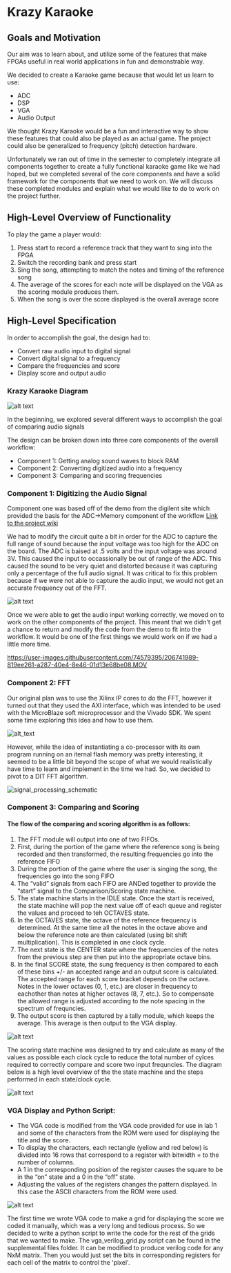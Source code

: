 # Krazy Karaoke

## Goals and Motivation
Our aim was to learn about, and utilize some of the features that make FPGAs useful in real world applications in fun and demonstrable way.

We decided to create a Karaoke game because that would let us learn to use:

- ADC
- DSP
- VGA
- Audio Output

We thought Krazy Karaoke would be a fun and interactive way to show these features that could also be played as an actual game. The project could also be generalized to frequency (pitch) detection hardware.

Unfortunately we ran out of time in the semester to completely integrate all components together to create a fully functional karaoke game like we had hoped, but we completed several of the core components and have a solid framework for the components that we need to work on. We will discuss these completed modules and explain what we would like to do to work on the project further.

## High-Level Overview of Functionality

To play the game a player would:

1. Press start to record a reference track that they want to sing into the FPGA
2. Switch the recording bank and press start
3. Sing the song, attempting to match the notes and timing of the reference song
4. The average of the scores for each note will be displayed on the VGA as the scoring module produces them.
5. When the song is over the score displayed is the overall average score

## High-Level Specification

In order to accomplish the goal, the design had to:
- Convert raw audio input to digital signal
- Convert digital signal to a frequency
- Compare the frequencies and score
- Display score and output audio

### Krazy Karaoke Diagram
![alt text](https://github.com/ianjchadwick/551_Project/blob/main/supplemental_files/schematics%20and%20diagrams/Final%20Krazy%20Karaoke%20High%20Level%20Diagram.jpeg?raw=true "Krazy Karaoke Diagram")

In the beginning, we explored several different ways to accomplish the goal of comparing audio signals

The design can be broken down into three core components of the overall workflow:
- Component 1: Getting analog sound waves to block RAM
- Component 2: Converting digitized audio into a frequency
- Component 3: Comparing and scoring frequencies

### Component 1: Digitizing the Audio Signal
Component one was based off of the demo from the digilent site which provided the basis for the ADC->Memory component of the workflow [Link to the project wiki](https://reference.digilentinc.com/learn/programmable-logic/tutorials/nexys-4-ddr-looper-demo/start)

We had to modify the circuit quite a bit in order for the ADC to capture the full range of sound because the input voltage was too high for the ADC on the board. The ADC is baised at .5 volts and the input voltage was around 3V. This caused the input to occassionally be out of range of the ADC. This caused the sound to be very quiet and distorted because it was capturing only a percentage of the full audio signal. It was critical to fix this problem because if we were not able to capture the audio input, we would not get an accurate frequency out of the FFT.

![alt text](https://github.com/ianjchadwick/551_Project/blob/main/supplemental_files/presentation%20pictures/circuit.jpg?raw=true "Circuit for ADC Input")

Once we were able to get the audio input working correctly, we moved on to work on the other components of the project. This meant that we didn't get a chance to return and modify the code from the demo to fit into the workflow. It would be one of the first things we would work on if we had a little more time.

https://user-images.githubusercontent.com/74579395/206741989-819ee261-a287-40e4-8e46-01d13e68be08.MOV


### Component 2: FFT

Our original plan was to use the Xilinx IP cores to do the FFT, however it turned out that they used the AXI interface, which was intended to be used with the MicroBlaze soft microprocessor and the Vivado SDK. We spent some time exploring this idea and how to use them.

![alt_text](https://github.com/ianjchadwick/551_Project/blob/main/supplemental_files/presentation%20pictures/microblaze_example.jpg?raw=true "MicroBlaze Example")

However, while the idea of instantiating a co-processor with its own program running on an iternal flash memory was pretty interesting, it seemed to be a little bit beyond the scope of what we would realistically have time to learn and implement in the time we had. So, we decided to pivot to a DIT FFT algorithm.

![signal_processing_schematic](https://user-images.githubusercontent.com/74579395/206741555-07f534fb-97be-422e-8a17-017766c82d49.JPG)

### Component 3: Comparing and Scoring

#### The flow of the comparing and scoring algorithm is as follows:
1. The FFT module will output into one of two FIFOs. 
2. First, during the portion of the game where the reference song is being recorded and  then transformed, the resulting frequencies go into the reference FIFO
3. During the portion of the game where the user is singing the song, the frequencies go into the song FIFO
4. The “valid” signals from each FIFO are ANDed together to provide the “start” signal to the Comparison/Scoring state machine.
5. The state machine starts in the IDLE state. Once the start is received, the state machine will pop the next value off of each queue and register the values and proceed to teh OCTAVES state.
6. In the OCTAVES state, the octave of the reference frequency is determined. At the same time all the notes in the octave above and below the reference note are then calculated (using bit shift multiplication). This is completed in one clock cycle.
7. The next state is the CENTER state where the frequencies of the notes from the previous step are then put into the appropriate octave bins.
8. In the final SCORE state, the sung frequency is then compared to each of these bins +/- an accepted range and an output score is calculated. The accepted range for each score bracket depends on the octave. Notes in the lower octaves (0, 1, etc.) are closer in frequency to eachother than notes at higher octaves (8, 7, etc.). So to compensate the allowed range is adjusted according to the note spacing in the spectrum of frequncies. 
9. The output score is then captured by a tally module, which keeps the average. This average is then output to the VGA display.


![alt text](https://github.com/ianjchadwick/551_Project/blob/main/supplemental_files/schematics%20and%20diagrams/score_and_fifos.JPG?raw=true "FIFOs, Score Module and Tally Module")

The scoring state machine was designed to try and calculate as many of the values as possible each clock cycle to reduce the total number of cylces required to correctly compare and score two input frequncies. The diagram below is a high level overview of the the state machine and the steps performed in each state/clock cycle.

![alt text](https://github.com/ianjchadwick/551_Project/blob/main/supplemental_files/schematics%20and%20diagrams/Score%20State%20Machine.jpeg?raw=true, "Score Module State Machine Behavior")


### VGA Display and Python Script:

- The VGA code is modified from the VGA code provided for use in lab 1 and some of the characters from the ROM were used for displaying the title and the score. 
- To display the characters, each rectangle (yellow and red below) is divided into 16 rows that correspond to a register with bitwidth = to the number of columns.
- A 1 in the corresponding position of the register causes the square to be in the “on” state and a 0 in the “off” state.
- Adjusting the values of the registers changes the pattern displayed. In this case the ASCII characters from the ROM were used.

![alt text](https://github.com/ianjchadwick/551_Project/blob/main/supplemental_files/presentation%20pictures/game_screen_annotated.jpg?raw=true, "VGA Display")

The first time we wrote VGA code to make a grid for displaying the score we coded it manually, which was a very long and tedious process. So we decided to write a python script to write the code for the rest of the grids that we wanted to make. The vga_verilog_grid.py script can be found in the supplemental files folder. It can be modified to produce verilog code for any NxM matrix. Then you would just set the bits in corresponding registers for each cell of the matrix to control the 'pixel'.


